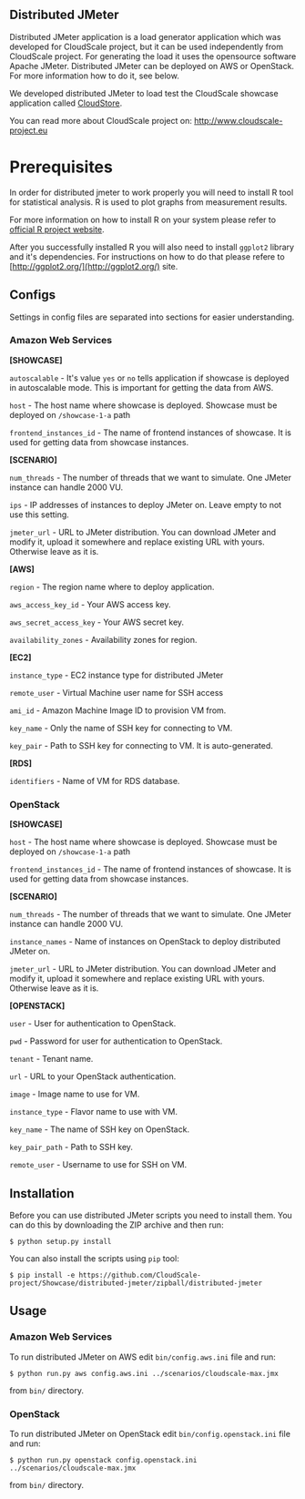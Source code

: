 ## Distributed JMeter
Distributed JMeter application is a load generator application which was developed for CloudScale project, but it can be
 used independently from CloudScale project. For generating the load it uses the opensource software Apache JMeter.
Distributed JMeter can be deployed on AWS or OpenStack. For more information how to do it, see below.

We developed distributed JMeter to load test the CloudScale showcase application called [CloudStore](https://github.com/CloudScale-Project/CloudStore).

You can read more about CloudScale project on: http://www.cloudscale-project.eu

# Prerequisites
In order for distributed jmeter to work properly you will need to install R tool for statistical analysis. R is used to plot graphs from measurement results.

For more information on how to install R on your system please refer to [official R project website](https://www.r-project.org/). 

After you successfully installed R you will also need to install ```ggplot2``` library and it's dependencies. For instructions on how to do that please refere to [http://ggplot2.org/](http://ggplot2.org/) site.

## Configs

Settings in config files are separated into sections for easier understanding.

### Amazon Web Services

**[SHOWCASE]**

```autoscalable``` - It's value ```yes``` or ```no``` tells application if showcase is deployed in autoscalable mode. This is important for getting the data from AWS.

```host``` - The host name where showcase is deployed. Showcase must be deployed on ```/showcase-1-a``` path

```frontend_instances_id``` - The name of frontend instances of showcase. It is used for getting data from showcase instances.

**[SCENARIO]**

```num_threads``` - The number of threads that we want to simulate. One JMeter instance can handle 2000 VU.

```ips``` - IP addresses of instances to deploy JMeter on. Leave empty to not use this setting.

```jmeter_url``` - URL to JMeter distribution. You can download JMeter and modify it, upload it somewhere and replace existing URL with yours. Otherwise leave as it is.

**[AWS]**

```region``` - The region name where to deploy application.

```aws_access_key_id``` - Your AWS access key.

```aws_secret_access_key``` - Your AWS secret key.

```availability_zones``` - Availability zones for region.

**[EC2]**

```instance_type``` - EC2 instance type for distributed JMeter

```remote_user``` - Virtual Machine user name for SSH access

```ami_id``` - Amazon Machine Image ID to provision VM from.

```key_name``` - Only the name of SSH key for connecting to VM.

```key_pair``` - Path to SSH key for connecting to VM. It is auto-generated.

**[RDS]**

```identifiers``` - Name of VM for RDS database.

### OpenStack

**[SHOWCASE]**

```host``` - The host name where showcase is deployed. Showcase must be deployed on ```/showcase-1-a``` path

```frontend_instances_id``` - The name of frontend instances of showcase. It is used for getting data from showcase instances.

**[SCENARIO]**

```num_threads``` - The number of threads that we want to simulate. One JMeter instance can handle 2000 VU.

```instance_names``` - Name of instances on OpenStack to deploy distributed JMeter on.

```jmeter_url``` - URL to JMeter distribution. You can download JMeter and modify it, upload it somewhere and replace existing URL with yours. Otherwise leave as it is.

**[OPENSTACK]**

```user``` - User for authentication to OpenStack.

```pwd``` - Password for user for authentication to OpenStack.

```tenant``` - Tenant name.

```url``` - URL to your OpenStack authentication.

```image``` - Image name to use for VM.

```instance_type``` - Flavor name to use with VM.

```key_name``` - The name of SSH key on OpenStack.

```key_pair_path``` - Path to SSH key.

```remote_user``` - Username to use for SSH on VM.

## Installation

Before you can use distributed JMeter scripts you need to install them. You can do this by downloading the ZIP archive and then run:

```
$ python setup.py install 
```

You can also install the scripts using ```pip``` tool:

```
$ pip install -e https://github.com/CloudScale-project/Showcase/distributed-jmeter/zipball/distributed-jmeter
```

## Usage

### Amazon Web Services
To run distributed JMeter on AWS edit ```bin/config.aws.ini``` file and run:

```
$ python run.py aws config.aws.ini ../scenarios/cloudscale-max.jmx
```

from ```bin/``` directory.

### OpenStack

To run distributed JMeter on OpenStack edit ```bin/config.openstack.ini``` file and run:

```
$ python run.py openstack config.openstack.ini ../scenarios/cloudscale-max.jmx
```

from ```bin/``` directory.
